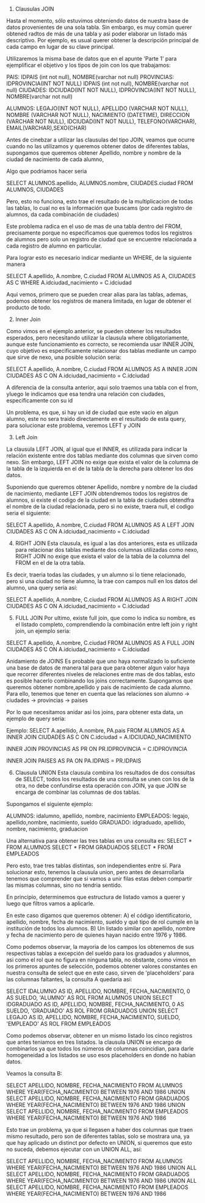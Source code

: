 1. Clausulas JOIN

Hasta el momento, sólo estuvimos obteniendo datos de nuestra base de datos provenientes de una sola tabla. Sin embargo, es muy común querer obtened radtos de más de una tabla y asi poder elaborar un listado más descriptivo. Por ejemplo, es usual querer obtener la descripción principal de cada campo en lugar de su clave principal.

Utilizaremos la misma base de datos que en el apunte 'Parte 1' para ejemplificar el objetivo y los tipos de join con los que trabajamos:

PAIS: IDPAIS (int not null), NOMBRE(varchar not null)
PROVINCIAS: IDPROVINCIA(INT NOT NULL) IDPAIS (int not null), NOMBRE(varchar not null)
CIUDADES: IDCIUDAD(INT NOT NULL), IDPROVINCIA(INT NOT NULL), NOMBRE(varchar not null)

ALUMNOS: LEGAJO(INT NOT NULL), APELLIDO (VARCHAR NOT NULL), NOMBRE (VARCHAR NOT NULL), NACIMIENTO (DATETIME), DIRECCION (VARCHAR NOT NULL), IDCIUDAD(INT NOT NULL), TELEFONO(VARCHAR), EMAIL(VARCHAR),SEXO(CHAR)


Antes de cinebzar a utilizar las clausulas del tipo JOIN, veamos que ocurre cuando no las utilizamos y queremos obtener datos de diferentes tablas, supongamos que queremos obtener Apellido, nombre y nombre de la ciudad de nacimiento de cada alumno, 

Algo que podriamos hacer seria

SELECT ALUMNOS.apellido, ALUMNOS.nombre, CIUDADES.ciudad FROM ALUMNOS, CIUDADES

Pero, esto no funciona, esto trae el resultado de la multiplicacion de todas las tablas, lo cual no es la información que buscams (por cada registro de alumnos, da cada combinación de ciudades)

Este problema radica en el uso de mas de una tabla dentro del FROM, precisamente porque no especificamos que queremos todos los registros de alumnos pero solo un registro de ciudad que se encuentre relacionada a cada registro de alumno en particular.

Para lograr esto es necesario indicar mediante un WHERE, de la siguiente manera

SELECT A.apellido, A.nombre, C.ciudad FROM ALUMNOS AS A, CIUDADES AS C WHERE A.idciudad_nacimiento = C.idciudad

Aqui vemos, primero que se pueden crear alias para las tablas, ademas, podemos obtener los registros de manera limitada, en lugar de obtener el producto de todo.



2. Inner Join

Como vimos en el ejemplo anterior, se pueden obtener los resultados esperados, pero necesitando utilizar la clausula where obligatoriamente, aunque este funcionamiento es correcto, se recomienda usar INNER JOIN, cuyo objetivo es especificamente relacionar dos tablas mediante un campo que sirve de nexo, una posible solución seria:

SELECT A.apellido, A.nombre, C.ciudad FROM ALUMNOS AS A
INNER JOIN CIUDADES AS C
ON A.idciudad_nacimiento = C.idciudad

A diferencia de la consulta anterior, aqui solo traemos una tabla con el from, yluego le indicamos que esa tendra una relación con ciudades, especificamente con su id

Un problema, es que, si hay un id de ciudad que este vacio en algun alumno, este no sera traido directamente en el resultado de esta query, para solucionar este problema, veremos LEFT y JOIN

3. Left Join

La clausula LEFT JOIN, al igual que el INNER, es utilizada para indicar la relación existente entre dos tablas mediante dos columnas que sirven como nexo. Sin embargo, LEFT JOIN no exige que exista el valor de la columna de la tabla de la izquierda en el de la tabla de la derecha para obtener los dos datos.

Suponiendo que queremos obtener Apellido, nombre y nombre de la ciudad de nacimiento, mediante LEFT JOIN obtendremos todos los registros de alumnos, si existe el codigo de la ciudad en la tabla de ciudades obtendfra el nombre de la ciudad relacionada, pero si no existe, traera null, el codigo seria el siguiente:

SELECT A.apellido, A.nombre, C.ciudad FROM ALUMNOS AS A
LEFT JOIN CIUDADES AS C
ON A.idciudad_nacimiento = C.idciudad


4. RIGHT JOIN
Esta clausula, es igual a las dos anteriores, esta es utilizada para relacionar dos tablas mediante dos columnas utilizadas como nexo, RIGHT JOIN no exige que exista el valor de la tabla de la columna del FROM en el de la otra tabla.

Es decir, traeria todas las ciudades, y un alumno si lo tiene relacionado, pero si una ciudad no tiene alumno, la trae con campos null en los datos del alumno, una query seria así:

SELECT A.apellido, A.nombre, C.ciudad FROM ALUMNOS AS A
RIGHT JOIN CIUDADES AS C
ON A.idciudad_nacimiento = C.idciudad


5. FULL JOIN
Por ultimo, existe full join, que como lo indica su nombre, es el listado completo, comprendiendo la combinación entre left join y right join, un ejemplo seria:

SELECT A.apellido, A.nombre, C.ciudad FROM ALUMNOS AS A
FULL JOIN CIUDADES AS C
ON A.idciudad_nacimiento = C.idciudad



Anidamiento de JOINS
Es probable que uno haya normalizado lo suficiente una base de datos de manera tal para que para obtener algun valor haya que recorrer diferentes niveles de relaciones entre mas de dos tablas, esto es posible hacerlo combinando los joins correctamente. Supongamos que queremos obtener nombre,apellido y pais de nacimiento de cada alumno. Para ello, tenemos que tener en cuenta que las relaciones son
alumno -> ciudades -> provincias -> paises

Por lo que necesitamos anidar asi los joins, para obtener esta data, un ejemplo de query seria:

Ejemplo:
SELECT A.apellido, A.nombre, PA.pais FROM ALUMNOS AS A
INNER JOIN CIUDADES AS C
ON C.idciudad = A.IDCIUDAD_NACIMIENTO

INNER JOIN PROVINCIAS AS PR
ON PR.IDPROVINCIA = C.IDPROVINCIA

INNER JOIN PAISES AS PA
ON PA.IDPAIS = PR.IDPAIS


6. Clausula UNION
Esta clausula combina los resultados de dos consultas de SELECT, todos los resultados de una consulta se unen con los de la otra, no debe confundirse esta operación con JOIN, ya que JOIN se encarga de combinar las columnas de dos tablas.

Supongamos el siguiente ejemplo:

ALUMNOS: idalumno, apellido, nombre, nacimiento
EMPLEADOS: legajo, apellido,nombre, nacimiento, sueldo
GRADUADO: idgraduado, apellido, nombre, nacimiento, graduacion

Una alternativa para obtener las tres tablas en una consulta es:
SELECT * FROM ALUMNOS
SELECT * FROM GRADUADOS
SELECT * FROM EMPLEADOS


Pero esto, trae tres tablas distintas, son independientes entre sí.
Para solucionar esto, tenemos la clausula union, pero antes de desarrollarla tenemos que comprender que si vamos a unir filas estas deben compartir las mismas columnas, sino no tendria sentido.

En principio, determinemos que estructura de listado vamos a querer y luego que filtros vamos a aplicarle.

En este caso digamos que queremos obtener:
A) el código identificatorio, apellido, nombre, fecha de nacimiento, sueldo y qué tipo de rol cumple en la institución de todos los alumnos.
B) Un listado similar con apellido, nombre y fecha de nacimiento pero de quienes hayan nacido entre 1976 y 1986.

Como podemos observar, la mayoria de los campos los obtenemos de sus respectivas tablas a excepción del sueldo para los graduados y alumnos, asi como el rol que no figura en ninguna tabla, no obstante, como vimos en los primeros apuntes de selección, podemos obtener valores constantes en nuestra consulta de select que en este caso, sirven de 'placeholders' para las columnas faltantes, la consulta A quedaria así:

SELECT IDALUMNO AS ID, APELLIDO, NOMBRE, FECHA_NACIMIENTO, 0 AS SUELDO, 'ALUMNO' AS ROL FROM ALUMNOS
UNION
SELECT IDGRADUADO AS ID, APELLIDO, NOMBRE, FECHA_NACIMIENTO, 0 AS SUELDO, 'GRADUADO' AS ROL FROM GRADUADOS
UNION
SELECT LEGAJO AS ID, APELLIDO, NOMBRE, FECHA_NACIMIENTO, SUELDO, 'EMPLEADO' AS ROL FROM EMPLEADOS


Como podemos observar, obtener en un mismo listado los cinco registros que antes teniamos en tres listados. la clausula UNION se encargo de combinarlos ya que todos los números de columnas coincidian, para darle homogeneidad a los listados se uso esos placeholders en donde no habian datos.

Veamos la consulta B:

SELECT APELLIDO, NOMBRE, FECHA_NACIMIENTO FROM ALUMNOS
WHERE YEAR(FECHA_NACIMIENTO) BETWEEN 1976 AND 1986
UNION
SELECT APELLIDO, NOMBRE, FECHA_NACIMIENTO FROM GRADUADOS
WHERE YEAR(FECHA_NACIMIENTO) BETWEEN 1976 AND 1986
UNION
SELECT APELLIDO, NOMBRE, FECHA_NACIMIENTO FROM EMPLEADOS
WHERE YEAR(FECHA_NACIMIENTO) BETWEEN 1976 AND 1986

Esto trae un problema, ya que si llegasen a haber dos columnas que traen mismo resultado, pero son de diferentes tablas, solo se mostrara una, ya que hay aplicado un distinct por defecto en UNION, si queremos que esto no suceda, debemos ejecutar con un UNION ALL, así:

SELECT APELLIDO, NOMBRE, FECHA_NACIMIENTO FROM ALUMNOS
WHERE YEAR(FECHA_NACIMIENTO) BETWEEN 1976 AND 1986
UNION ALL
SELECT APELLIDO, NOMBRE, FECHA_NACIMIENTO FROM GRADUADOS
WHERE YEAR(FECHA_NACIMIENTO) BETWEEN 1976 AND 1986
UNION ALL
SELECT APELLIDO, NOMBRE, FECHA_NACIMIENTO FROM EMPLEADOS
WHERE YEAR(FECHA_NACIMIENTO) BETWEEN 1976 AND 1986


